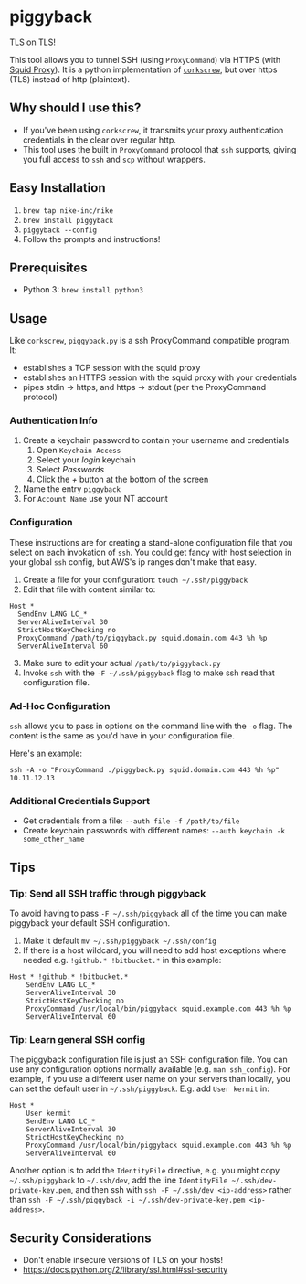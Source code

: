 # piggyback

TLS on TLS!

This tool allows you to tunnel SSH (using `ProxyCommand`) via HTTPS (with [Squid Proxy](http://www.squid-cache.org)). It is a python implementation of [`corkscrew`](https://github.com/bryanpkc/corkscrew), but over https (TLS) instead of http (plaintext). 

## Why should I use this?

- If you've been using `corkscrew`, it transmits your proxy authentication credentials in the clear over regular http.
- This tool uses the built in `ProxyCommand` protocol that `ssh` supports, giving you full access to `ssh` and `scp` without wrappers.

## Easy Installation

1. `brew tap nike-inc/nike`
1. `brew install piggyback`
1. `piggyback --config`
1. Follow the prompts and instructions!

## Prerequisites

- Python 3: `brew install python3`

## Usage

Like `corkscrew`, `piggyback.py` is a ssh ProxyCommand compatible program. It:

- establishes a TCP session with the squid proxy
- establishes an HTTPS session with the squid proxy with your credentials
- pipes stdin → https, and https → stdout (per the ProxyCommand protocol)

### Authentication Info

1. Create a keychain password to contain your username and credentials
    1. Open `Keychain Access`
    1. Select your *login* keychain
    1. Select *Passwords*
    1. Click the *+* button at the bottom of the screen 
2. Name the entry `piggyback`
3. For `Account Name` use your NT account

### Configuration

These instructions are for creating a stand-alone configuration file that you select on each invokation of `ssh`. You could
get fancy with host selection in your global `ssh` config, but AWS's ip ranges don't make that easy.

1. Create a file for your configuration: `touch ~/.ssh/piggyback`
2. Edit that file with content similar to:
```
Host *
  SendEnv LANG LC_*
  ServerAliveInterval 30
  StrictHostKeyChecking no
  ProxyCommand /path/to/piggyback.py squid.domain.com 443 %h %p
  ServerAliveInterval 60
```
3. Make sure to edit your actual `/path/to/piggyback.py`
4. Invoke `ssh` with the `-F ~/.ssh/piggyback` flag to make ssh read that configuration file.

### Ad-Hoc Configuration

`ssh` allows you to pass in options on the command line with the `-o` flag. The content is the same as you'd have in your configuration file.

Here's an example:

```
ssh -A -o "ProxyCommand ./piggyback.py squid.domain.com 443 %h %p" 10.11.12.13
```

### Additional Credentials Support

* Get credentials from a file: `--auth file -f /path/to/file`
* Create keychain passwords with different names: `--auth keychain -k some_other_name`

## Tips

### Tip: Send all SSH traffic through piggyback

To avoid having to pass `-F ~/.ssh/piggyback` all of the time you can make
piggyback your default SSH configuration.

1. Make it default `mv ~/.ssh/piggyback ~/.ssh/config`
2. If there is a host wildcard, you will need to add host exceptions where
needed e.g. `!github.* !bitbucket.*` in this example:
```
Host * !github.* !bitbucket.*
    SendEnv LANG LC_*
    ServerAliveInterval 30
    StrictHostKeyChecking no
    ProxyCommand /usr/local/bin/piggyback squid.example.com 443 %h %p
    ServerAliveInterval 60
```

### Tip: Learn general SSH config

The piggyback configuration file is just an SSH configuration file.  You can
use any configuration options normally available (e.g. `man ssh_config`).
For example, if you use a different user name on your servers than locally,
you can set the default user in `~/.ssh/piggyback`. E.g. add `User kermit` in:

```
Host *
    User kermit
    SendEnv LANG LC_*
    ServerAliveInterval 30
    StrictHostKeyChecking no
    ProxyCommand /usr/local/bin/piggyback squid.example.com 443 %h %p
    ServerAliveInterval 60
```

Another option is to add the `IdentityFile` directive, e.g. you might copy
`~/.ssh/piggyback` to `~/.ssh/dev`, add the line
`IdentityFile ~/.ssh/dev-private-key.pem`, and then ssh with
`ssh -F ~/.ssh/dev <ip-address>` rather than
`ssh -F ~/.ssh/piggyback -i ~/.ssh/dev-private-key.pem <ip-address>`.

## Security Considerations

* Don't enable insecure versions of TLS on your hosts!
* https://docs.python.org/2/library/ssl.html#ssl-security

